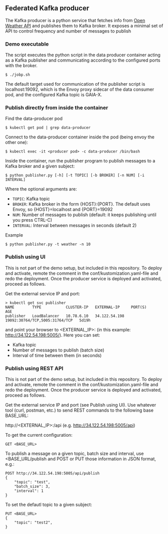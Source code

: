 ## Federated Kafka producer

The Kafka producer is a python service that fetches info from [Open Weather API](https://openweathermap.org/api) 
and publishes them to Kafka broker. It exposes a minimal set of API to control frequency and number of messages to 
publish  

### Demo executable
The script executes the python script in the data producer container acting as a Kafka publisher and communicating according to the configured ports with the broker.

    $ ./jobp.sh
    
The default target used for communication of the publisher script is localhost:19092, which is the Envoy proxy sidecar of the data consumer pod, and the configured Kafka topic is GAIA-X.

### Publish directly from inside the container
Find the data-producer pod

    $ kubectl get pod | grep data-producer
    
Connect to the data-producer container inside the pod (being envoy the other one):

    $ kubectl exec -it <producer pod> -c data-producer /bin/bash
    
Inside the container, run the publisher program to publish messages to a Kafka broker and a given subject:

    $ python publisher.py [-h] [-t TOPIC] [-b BROKER] [-n NUM] [-i INTERVAL]
    
Where the optional arguments are:
- ````TOPIC````: Kafka topic 
- ````BROKER````: Kafka broker in the form {HOST}:{PORT}. The default uses Envoy, 
so {HOST}=localhost and {PORT}=19092
- ````NUM````: Number of messages to publish (default: it keeps publishing until you press CTRL-C) 
- ````INTERVAL````: Interval between messages in seconds (default 2)

Example

    $ python publisher.py -t weather -n 10
    
### Publish using UI
This is not part of the demo setup, but included in this repository. To deploy and activate, remote the comment in the conf/kustomization.yaml-file and redo the deployment. Once the producer service is deployed and activated, proceed as follows.

Get the external service IP and port:

    > kubectl get svc publisher
    NAME        TYPE           CLUSTER-IP   EXTERNAL-IP     PORT(S)                          AGE
    publisher   LoadBalancer   10.78.6.10   34.122.54.198   19092:30764/TCP,5005:31764/TCP   5d19h

and point your browser to <EXTERNAL_IP>:<external port> (in this example: http://34.122.54.198:5005/). 
Here you can set:
- Kafka topic
- Number of messages to publish (batch size)
- Interval of time between them (in seconds)


### Publish using REST API
This is not part of the demo setup, but included in this repository. To deploy and activate, remote the comment in the conf/kustomization.yaml-file and redo the deployment. Once the producer service is deployed and activated, proceed as follows.

Get the external service IP and port (see Publish using UI).
Use whatever tool (curl, postman, etc.) to send REST commands to the following base BASE_URL:

http://<EXTERNAL_IP>:<external port>/api (e.g. http://34.122.54.198:5005/api)

To get the current configuration:
    
    GET <BASE_URL>


To publish a message on a given topic, batch size and interval, use <BASE_URL/publish and POST or PUT 
those information in JSON format, e.g.: 

    POST http://34.122.54.198:5005/api/publish
    {
        "topic": "test",
        "batch_size": 3,
        "interval": 1
    }

To set the defautl topic to a given subject:

    PUT <BASE_URL>
    {
        "topic": "test2",
    }
